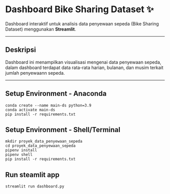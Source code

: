 # Dashboard Bike Sharing Dataset ✨

Dashboard interaktif untuk analisis data penyewaan sepeda (Bike Sharing Dataset) menggunakan **Streamlit**.

---

## **Deskripsi**
Dashboard ini menampilkan visualisasi mengenai data penyewaan sepeda, dalam dashboard terdapat data rata-rata harian, bulanan, dan musim terkait jumlah penyewaann sepeda.

---


## Setup Environment - Anaconda
```
conda create --name main-ds python=3.9
conda activate main-ds
pip install -r requirements.txt
```

## Setup Environment - Shell/Terminal
```
mkdir proyek_data_penyewaan_sepeda
cd proyek_data_penyewaan_sepeda
pipenv install
pipenv shell
pip install -r requirements.txt
```

## Run steamlit app
```
streamlit run dashboard.py
```

